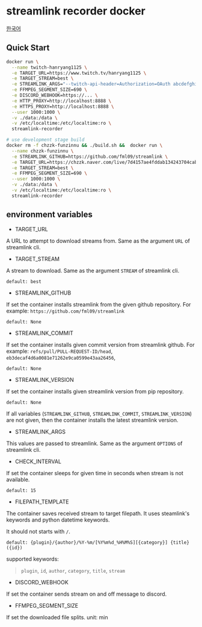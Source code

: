 # streamlink recorder docker

[한국어](./readme.ko.md)

## Quick Start

```bash
docker run \
  --name twitch-hanryang1125 \
  -e TARGET_URL=https://www.twitch.tv/hanryang1125 \
  -e TARGET_STREAM=best \
  -e STREAMLINK_ARGS="--twitch-api-header=Authorization=OAuth abcdefghijklmnopqrstuvwxyz0123" \
  -e FFMPEG_SEGMENT_SIZE=690 \
  -e DISCORD_WEBHOOK=https://... \
  -e HTTP_PROXY=http://localhost:8888 \
  -e HTTPS_PROXY=http://localhost:8888 \
  --user 1000:1000 \
  -v ./data:/data \
  -v /etc/localtime:/etc/localtime:ro \
  streamlink-recorder
```

```bash
# use development stage build
docker rm -f chzzk-funzinnu && ./build.sh &&  docker run \
  --name chzzk-funzinnu \
  -e STREAMLINK_GITHUB=https://github.com/fml09/streamlink \
  -e TARGET_URL=https://chzzk.naver.com/live/7d4157ae4fddab134243704cab847f23 \
  -e TARGET_STREAM=best \
  -e FFMPEG_SEGMENT_SIZE=690 \
  --user 1000:1000 \
  -v ./data:/data \
  -v /etc/localtime:/etc/localtime:ro \
  streamlink-recorder
```

## environment variables

- TARGET_URL

A URL to attempt to download streams from. Same as the argument `URL` of streamlink cli.

- TARGET_STREAM

A stream to download. Same as the argument `STREAM` of streamlink cli.

`default: best`

- STREAMLINK_GITHUB

If set the container installs streamlink from the given github repository. For example: `https://github.com/fml09/streamlink`

`default: None`

- STREAMLINK_COMMIT

If set the container installs given commit version from streamlink github. For example: `refs/pull/PULL-REQUEST-ID/head`, `eb3decaf4d6a0081e71262e9ca0599e43aa26456`,

`default: None`

- STREAMLINK_VERSION

If set the container installs given streamlink version from pip repository.

`default: None`

If all variables (`STREAMLINK_GITHUB`, `STREAMLINK_COMMIT`, `STREAMLINK_VERSION`) are not given, then the container installs the latest streamlink version.

- STREAMLINK_ARGS

This values are passed to streamlink. Same as the argument `OPTIONS` of streamlink cli.

- CHECK_INTERVAL

If set the container sleeps for given time in seconds when stream is not available.

`default: 15`

- FILEPATH_TEMPLATE

The container saves received stream to target filepath. It uses steamlink's keywords and python datetime keywords.

It should not starts with `/`.

`default: {plugin}/{author}/%Y-%m/[%Y%m%d_%H%M%S][{category}] {title} ({id})`

supported keywords:

> `plugin`, `id`, `author`, `category`, `title`, `stream`

- DISCORD_WEBHOOK

If set the container sends stream on and off message to discord.

- FFMPEG_SEGMENT_SIZE

If set the downloaded file splits. unit: min

